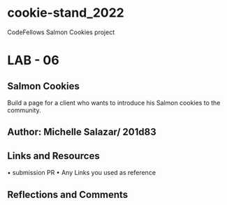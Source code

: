 # cookie-stand_2022
CodeFellows Salmon Cookies project

# LAB - 06
## Salmon Cookies
Build a page for a client who wants to introduce his Salmon cookies to the community.

## Author: Michelle Salazar/ 201d83

## Links and Resources
• submission PR
• Any Links you used as reference

## Reflections and Comments